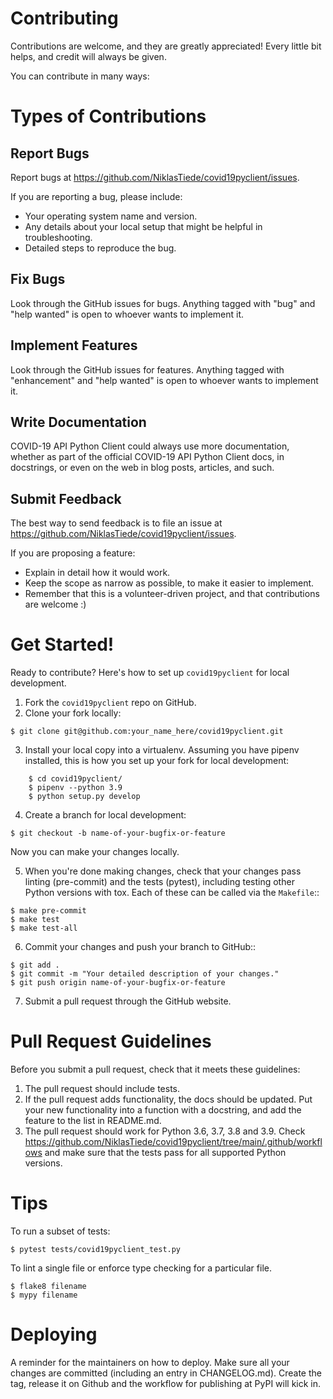 
# Contributing

Contributions are welcome, and they are greatly appreciated! Every little bit
helps, and credit will always be given.

You can contribute in many ways:

# Types of Contributions


## Report Bugs


Report bugs at https://github.com/NiklasTiede/covid19pyclient/issues.

If you are reporting a bug, please include:

* Your operating system name and version.
* Any details about your local setup that might be helpful in troubleshooting.
* Detailed steps to reproduce the bug.

## Fix Bugs


Look through the GitHub issues for bugs. Anything tagged with "bug" and "help
wanted" is open to whoever wants to implement it.

## Implement Features

Look through the GitHub issues for features. Anything tagged with "enhancement"
and "help wanted" is open to whoever wants to implement it.

## Write Documentation

COVID-19 API Python Client could always use more documentation, whether as part of the
official COVID-19 API Python Client docs, in docstrings, or even on the web in blog posts,
articles, and such.

## Submit Feedback

The best way to send feedback is to file an issue at https://github.com/NiklasTiede/covid19pyclient/issues.

If you are proposing a feature:

* Explain in detail how it would work.
* Keep the scope as narrow as possible, to make it easier to implement.
* Remember that this is a volunteer-driven project, and that contributions
  are welcome :)

# Get Started!

Ready to contribute? Here's how to set up `covid19pyclient` for local development.

1. Fork the `covid19pyclient` repo on GitHub.
2. Clone your fork locally:

```
$ git clone git@github.com:your_name_here/covid19pyclient.git
```

3. Install your local copy into a virtualenv. Assuming you have pipenv installed, this is how you set up your fork for local development:

```
    $ cd covid19pyclient/
    $ pipenv --python 3.9
    $ python setup.py develop
```

4. Create a branch for local development:

```
$ git checkout -b name-of-your-bugfix-or-feature
```

   Now you can make your changes locally.

5. When you're done making changes, check that your changes pass linting (pre-commit) and the
   tests (pytest), including testing other Python versions with tox. Each of these can be called via the `Makefile`::

```
$ make pre-commit
$ make test
$ make test-all
```


6. Commit your changes and push your branch to GitHub::

```
$ git add .
$ git commit -m "Your detailed description of your changes."
$ git push origin name-of-your-bugfix-or-feature
```

7. Submit a pull request through the GitHub website.

# Pull Request Guidelines

Before you submit a pull request, check that it meets these guidelines:

1. The pull request should include tests.
2. If the pull request adds functionality, the docs should be updated. Put
   your new functionality into a function with a docstring, and add the
   feature to the list in README.md.
3. The pull request should work for Python 3.6, 3.7, 3.8 and 3.9. Check
   https://github.com/NiklasTiede/covid19pyclient/tree/main/.github/workflows
   and make sure that the tests pass for all supported Python versions.

# Tips

To run a subset of tests:

```
$ pytest tests/covid19pyclient_test.py
```

To lint a single file or enforce type checking for a particular file.

```
$ flake8 filename
$ mypy filename
```

# Deploying

A reminder for the maintainers on how to deploy. Make sure all your changes are committed (including an entry in CHANGELOG.md). Create the tag, release it on Github and the workflow for publishing at PyPI will kick in.
